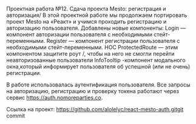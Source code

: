 
Проектная работа №12.
Сдача проекта Mesto: регистрация и авторизация/
В этой проектной работе мы продолжаем портировать проект Mesto на «Реакт» и учимся проходить регистрацию и авторизацию пользователя.
Добавлены новые компоненты:
Login — компонент авторизации пользователя с необходимыми стейт-переменными.
Register — компонент регистрации пользователя с необходимыми стейт-переменными.
HOC ProtectedRoute — этим компонентом защитите роут /, чтобы на него не смогли перейти неавторизованные пользователи
InfoTooltip -компонент модального окна,который информирует пользователя об успешной (или не очень) регистрации.

В работе использовалась аутентификация пользователя.
Все запросы на авторизацию, регистрацию и проверку токена работают через сервис https://auth.nomoreparties.co.

Ссылка на проект:
https://github.com/alolelyc/react-mesto-auth.gitgit commit